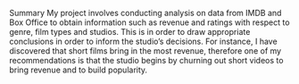 Summary
My project involves conducting analysis on data from IMDB and Box Office to obtain information such as revenue and ratings with respect to genre, film types and studios. This is in order to draw appropriate conclusions in order to inform the studio’s decisions. For instance, I have discovered that short films bring in the most revenue, therefore one of my recommendations is that the studio begins by churning out short videos to bring revenue and to build popularity.
